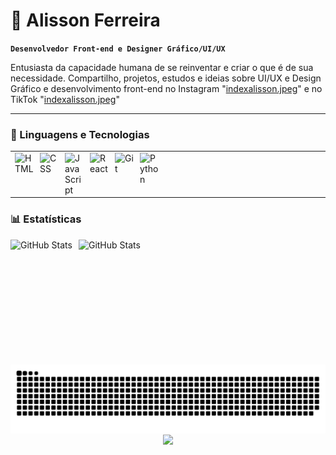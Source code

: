 # 👾 Alisson Ferreira

**`Desenvolvedor Front-end e Designer Gráfico/UI/UX`**

Entusiasta da capacidade humana de se reinventar e criar o que é de sua necessidade. Compartilho, projetos, estudos e ideias sobre UI/UX e Design Gráfico e desenvolvimento front-end no Instagram "[indexalisson.jpeg](https://www.instagram.com/indexalisson.jpeg/)" e no TikTok "[indexalisson.jpeg](https://www.tiktok.com/@indexalisson.jpeg)"

---

### 🤖 Linguagens e Tecnologias


<table><tr><td valign="top" width="33%">
<img 
    align="left" 
    alt="HTML"
    title="HTML" 
    width="30px" 
    style="padding-right: 10px;" 
    src="https://cdn.jsdelivr.net/gh/devicons/devicon@latest/icons/html5/html5-original.svg" 
/>
<img 
    align="left" 
    alt="CSS" 
    title="CSS"
    width="30px" 
    style="padding-right: 10px;" 
    src="https://cdn.jsdelivr.net/gh/devicons/devicon@latest/icons/css3/css3-original.svg" 
/>
<img 
    align="left" 
    alt="JavaScript" 
    title="JavaScript"
    width="30px" 
    style="padding-right: 10px;" 
    src="https://cdn.jsdelivr.net/gh/devicons/devicon@latest/icons/javascript/javascript-original.svg" 
/>
<img 
    align="left" 
    alt="React"
    title="React" 
    width="30px" 
    style="padding-right: 10px;" 
    src="https://cdn.jsdelivr.net/gh/devicons/devicon@latest/icons/react/react-original.svg" 
/>
<img 
    align="left" 
    alt="Git" 
    title="Git"
    width="30px" 
    style="padding-right: 10px;" 
    src="https://cdn.jsdelivr.net/gh/devicons/devicon@latest/icons/photoshop/photoshop-original.svg" 
/>
<img 
    align="left" 
    alt="Python" 
    title="Python"
    width="30px" 
    style="padding-right: 10px;" 
    src="https://cdn.jsdelivr.net/gh/devicons/devicon@latest/icons/figma/figma-original.svg" 
/>

<br/>
<br/>
</td></tr></table>

### 📊 Estatísticas

<p>
  <img 
    align="left" 
    alt="GitHub Stats" 
    height="200" 
    style="padding-right: 10px;" 
    src="https://github-readme-stats.vercel.app/api?username=indexalisson-jpeg&show_icons=true&theme=tokyonight&include_all_commits=true&locale=pt-br" 
  />

<img 
      align="left" 
      alt="GitHub Stats" 
      height="200" 
      src="https://github-readme-stats.vercel.app/api/top-langs/?username=indexalisson-jpeg&theme=tokyonight&layout=compact&custom_title=Tecnologias&langs_count=9" 
  />

</p>

<br/>

<img src="https://raw.githubusercontent.com/platane/snk/output/github-contribution-grid-snake-dark.svg" align="center" height="" width="1000" />
</div>  
  

<br/>  

<div align="center">
<img src="https://komarev.com/ghpvc/?username=indexalisson-jpeg&&style=flat-square" align="center" />
</div>  
  

<br/>

